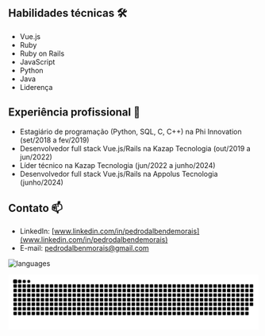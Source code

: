 ## Habilidades técnicas 🛠️

- Vue.js
- Ruby
- Ruby on Rails
- JavaScript
- Python
- Java
- Liderença 

## Experiência profissional 💼

- Estagiário de programação (Python, SQL, C, C++) na Phi Innovation (set/2018 a fev/2019)
- Desenvolvedor full stack Vue.js/Rails na Kazap Tecnologia (out/2019 a jun/2022)
- Líder técnico na Kazap Tecnologia (jun/2022 a junho/2024)
- Desenvolvedor full stack Vue.js/Rails na Appolus Tecnologia (junho/2024)

## Contato 📫

- LinkedIn: [www.linkedin.com/in/pedrodalbendemorais](www.linkedin.com/in/pedrodalbendemorais)
- E-mail: pedrodalbenmorais@gmail.com

![languages]

[profile]: https://github-readme-stats.vercel.app/api?username=pedro-dalben&show_icons=true&theme=omni&count_private=true&hide_border=true
[languages]: https://github-readme-stats.vercel.app/api/top-langs/?username=pedro-dalben&theme=omni&layout=compact&hide_border=true

<picture>
  <source media="(prefers-color-scheme: dark)" srcset="https://raw.githubusercontent.com/pedro-dalben/pedro-dalben/output/github-contribution-grid-snake-dark.svg">
  <source media="(prefers-color-scheme: light)" srcset="https://raw.githubusercontent.com/pedro-dalben/pedro-dalben/output/github-contribution-grid-snake.svg">
  <img alt="github contribution grid snake animation" src="https://raw.githubusercontent.com/platane/platane/output/github-contribution-grid-snake.svg">
</picture>
